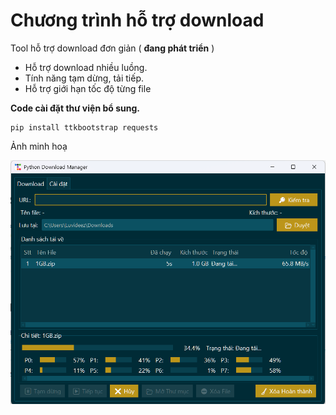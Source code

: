 # Chương trình hỗ trợ download

Tool hỗ trợ download đơn giản ( **đang phát triển** )

* Hỗ trợ download nhiều luồng.
* Tính năng tạm dừng, tải tiếp.
* Hỗ trợ giới hạn tốc độ từng file


**Code cài đặt thư viện bổ sung.**

```
pip install ttkbootstrap requests
```


Ảnh minh hoạ

![image](https://raw.githubusercontent.com/pythverse/Download-tool/refs/heads/main/demo.png)
